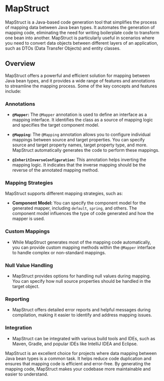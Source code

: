 # MapStruct

MapStruct is a Java-based code generation tool that simplifies the process of mapping data between Java bean types. It
automates the generation of mapping code, eliminating the need for writing boilerplate code to transform one bean into
another. MapStruct is particularly useful in scenarios where you need to convert data objects between different layers
of an application, such as DTOs (Data Transfer Objects) and entity classes.

## Overview

MapStruct offers a powerful and efficient solution for mapping between Java bean types, and it provides a wide range of
features and annotations to streamline the mapping process. Some of the key concepts and features include:

### Annotations

- **`@Mapper`:** The `@Mapper` annotation is used to define an interface as a mapping interface. It identifies the class
  as a source of mapping logic and specifies the target component model.

- **`@Mapping`:** The `@Mapping` annotation allows you to configure individual mappings between source and target
  properties. You can specify source and target property names, target property type, and more. MapStruct automatically
  generates the code to perform these mappings.

- **`@InheritInverseConfiguration`:** This annotation helps inverting the mapping logic. It indicates that the inverse
  mapping should be the reverse of the annotated mapping method.

### Mapping Strategies

MapStruct supports different mapping strategies, such as:

- **Component Model:** You can specify the component model for the generated mapper, including `default`, `spring`, and
  others. The component model influences the type of code generated and how the mapper is used.

### Custom Mappings

- While MapStruct generates most of the mapping code automatically, you can provide custom mapping methods within
  the `@Mapper` interface to handle complex or non-standard mappings.

### Null Value Handling

- MapStruct provides options for handling null values during mapping. You can specify how null source properties should
  be handled in the target object.

### Reporting

- MapStruct offers detailed error reports and helpful messages during compilation, making it easier to identify and
  address mapping issues.

### Integration

- MapStruct can be integrated with various build tools and IDEs, such as Maven, Gradle, and popular IDEs like IntelliJ
  IDEA and Eclipse.

MapStruct is an excellent choice for projects where data mapping between Java bean types is a common task. It helps
reduce code duplication and ensures that mapping code is efficient and error-free. By generating the mapping code,
MapStruct makes your codebase more maintainable and easier to understand.
